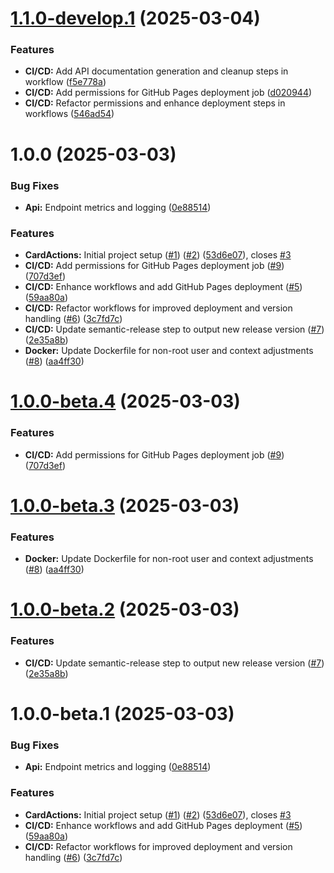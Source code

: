 # [1.1.0-develop.1](https://github.com/leszekszpunar/CardActions.Api/compare/v1.0.0...v1.1.0-develop.1) (2025-03-04)


### Features

* **CI/CD:** Add API documentation generation and cleanup steps in workflow ([f5e778a](https://github.com/leszekszpunar/CardActions.Api/commit/f5e778a3325393e350503edc0160aeda48327ae7))
* **CI/CD:** Add permissions for GitHub Pages deployment job ([d020944](https://github.com/leszekszpunar/CardActions.Api/commit/d0209446d6b7fd1a04233a6a9ce4081f408d86e5))
* **CI/CD:** Refactor permissions and enhance deployment steps in workflows ([546ad54](https://github.com/leszekszpunar/CardActions.Api/commit/546ad54ae496eada06274e443278b126de66dc43))

# 1.0.0 (2025-03-03)


### Bug Fixes

* **Api:** Endpoint metrics and logging ([0e88514](https://github.com/leszekszpunar/CardActions.Api/commit/0e885146bb62eaacc41b56e9f5bec33059282374))


### Features

* **CardActions:** Initial project setup ([#1](https://github.com/leszekszpunar/CardActions.Api/issues/1)) ([#2](https://github.com/leszekszpunar/CardActions.Api/issues/2)) ([53d6e07](https://github.com/leszekszpunar/CardActions.Api/commit/53d6e0717eed3217c502f63f943a56595664e093)), closes [#3](https://github.com/leszekszpunar/CardActions.Api/issues/3)
* **CI/CD:** Add permissions for GitHub Pages deployment job ([#9](https://github.com/leszekszpunar/CardActions.Api/issues/9)) ([707d3ef](https://github.com/leszekszpunar/CardActions.Api/commit/707d3efc11552a15d5cb34f420a7177e72d37a6c))
* **CI/CD:** Enhance workflows and add GitHub Pages deployment ([#5](https://github.com/leszekszpunar/CardActions.Api/issues/5)) ([59aa80a](https://github.com/leszekszpunar/CardActions.Api/commit/59aa80ae4082fd1acfd7e735eeced878795d661a))
* **CI/CD:** Refactor workflows for improved deployment and version handling ([#6](https://github.com/leszekszpunar/CardActions.Api/issues/6)) ([3c7fd7c](https://github.com/leszekszpunar/CardActions.Api/commit/3c7fd7c8515dc2fa4c91e8c594ed25417152bb29))
* **CI/CD:** Update semantic-release step to output new release version ([#7](https://github.com/leszekszpunar/CardActions.Api/issues/7)) ([2e35a8b](https://github.com/leszekszpunar/CardActions.Api/commit/2e35a8b073791169fba69d0248432ca0dd760b6e))
* **Docker:** Update Dockerfile for non-root user and context adjustments ([#8](https://github.com/leszekszpunar/CardActions.Api/issues/8)) ([aa4ff30](https://github.com/leszekszpunar/CardActions.Api/commit/aa4ff30a31548a48f8216dcd593c5631fa360e31))

# [1.0.0-beta.4](https://github.com/leszekszpunar/CardActions.Api/compare/v1.0.0-beta.3...v1.0.0-beta.4) (2025-03-03)


### Features

* **CI/CD:** Add permissions for GitHub Pages deployment job ([#9](https://github.com/leszekszpunar/CardActions.Api/issues/9)) ([707d3ef](https://github.com/leszekszpunar/CardActions.Api/commit/707d3efc11552a15d5cb34f420a7177e72d37a6c))

# [1.0.0-beta.3](https://github.com/leszekszpunar/CardActions.Api/compare/v1.0.0-beta.2...v1.0.0-beta.3) (2025-03-03)


### Features

* **Docker:** Update Dockerfile for non-root user and context adjustments ([#8](https://github.com/leszekszpunar/CardActions.Api/issues/8)) ([aa4ff30](https://github.com/leszekszpunar/CardActions.Api/commit/aa4ff30a31548a48f8216dcd593c5631fa360e31))

# [1.0.0-beta.2](https://github.com/leszekszpunar/CardActions.Api/compare/v1.0.0-beta.1...v1.0.0-beta.2) (2025-03-03)


### Features

* **CI/CD:** Update semantic-release step to output new release version ([#7](https://github.com/leszekszpunar/CardActions.Api/issues/7)) ([2e35a8b](https://github.com/leszekszpunar/CardActions.Api/commit/2e35a8b073791169fba69d0248432ca0dd760b6e))

# 1.0.0-beta.1 (2025-03-03)


### Bug Fixes

* **Api:** Endpoint metrics and logging ([0e88514](https://github.com/leszekszpunar/CardActions.Api/commit/0e885146bb62eaacc41b56e9f5bec33059282374))


### Features

* **CardActions:** Initial project setup ([#1](https://github.com/leszekszpunar/CardActions.Api/issues/1)) ([#2](https://github.com/leszekszpunar/CardActions.Api/issues/2)) ([53d6e07](https://github.com/leszekszpunar/CardActions.Api/commit/53d6e0717eed3217c502f63f943a56595664e093)), closes [#3](https://github.com/leszekszpunar/CardActions.Api/issues/3)
* **CI/CD:** Enhance workflows and add GitHub Pages deployment ([#5](https://github.com/leszekszpunar/CardActions.Api/issues/5)) ([59aa80a](https://github.com/leszekszpunar/CardActions.Api/commit/59aa80ae4082fd1acfd7e735eeced878795d661a))
* **CI/CD:** Refactor workflows for improved deployment and version handling ([#6](https://github.com/leszekszpunar/CardActions.Api/issues/6)) ([3c7fd7c](https://github.com/leszekszpunar/CardActions.Api/commit/3c7fd7c8515dc2fa4c91e8c594ed25417152bb29))
